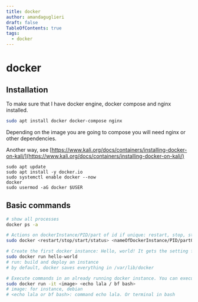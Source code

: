 ```yaml
---
title: docker
author: amandaguglieri
draft: false
TableOfContents: true
tags:
  - docker
---
```


# docker 


## Installation

To make sure that I have docker engine, docker compose and nginx installed.

```bash
sudo apt install docker docker-compose nginx
```

Depending on the image you are going to compose you will need nginx or other dependencies. 

Another way, see [https://www.kali.org/docs/containers/installing-docker-on-kali/](https://www.kali.org/docs/containers/installing-docker-on-kali/)

```
sudo apt update
sudo apt install -y docker.io
sudo systemctl enable docker --now
docker
sudo usermod -aG docker $USER
```


## Basic commands

```bash
# show all processes 
docker ps -a

# Actions on dockerInstance/PID/part of id if unique: restart, stop, start, status
sudo docker <restart/stop/start/status> <nameOfDockerInstance/PID/partOfIDifUnique>

# Create the first docker instance: Hello, world! It gets the setting from docker.hub
sudo docker run hello-world
# run: build and deploy an instance
# by default, docker saves everything in /var/lib/docker

# Execute commands in an already running docker instance. You can execute a terminal or a command. 
sudo docker run -it <image> <echo lala / bf bash>
# image: for instance, debian
# <echo lala or bf bash>: command echo lala. Or terminal in bash




```
